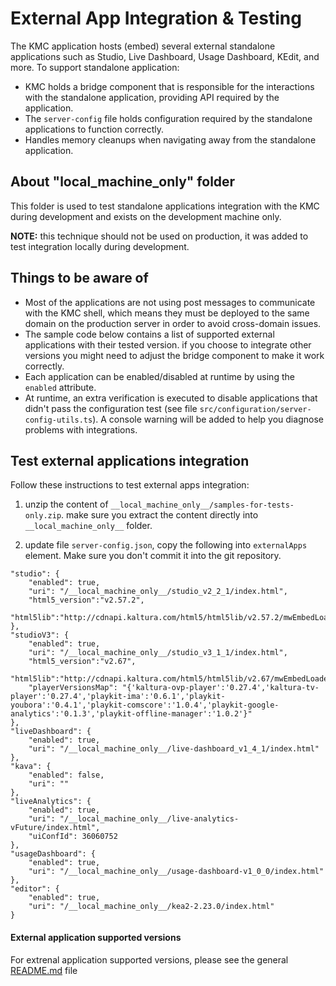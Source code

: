 # External App Integration & Testing
The KMC application hosts (embed) several external standalone applications such as Studio, Live Dashboard, Usage Dashboard, KEdit, and more. To support standalone application:
- KMC holds a bridge component that is responsible for the interactions with the standalone application, providing API required by the application.
- The `server-config` file holds configuration required by the standalone applications to function correctly.
-  Handles memory cleanups when navigating away from the standalone application.

## About "__local_machine_only__" folder
This folder is used to test standalone applications integration with the KMC during development and exists on the development machine only.

**NOTE:** this technique should not be used on production, it was added to test integration locally during development.

## Things to be aware of
- Most of the applications are not using post messages to communicate with the KMC shell, which means they must be deployed to the same domain on the production server in order to avoid cross-domain issues.
- The sample code below contains a list of supported external applications with their tested version. if you choose to integrate other versions you might need to adjust the bridge component to make it work correctly.
- Each application can be enabled/disabled at runtime by using the `enabled` attribute.
- At runtime, an extra verification is executed to disable applications that didn't pass the configuration test (see file `src/configuration/server-config-utils.ts`). A console warning will be added to help you diagnose problems with integrations.

## Test external applications integration
Follow these instructions to test external apps integration:

1. unzip the content of `__local_machine_only__/samples-for-tests-only.zip`. make sure you extract the content directly into `__local_machine_only__` folder.

2. update file `server-config.json`, copy the following into `externalApps` element. Make sure you don't commit it into the git repository.

```
"studio": {
    "enabled": true,
    "uri": "/__local_machine_only__/studio_v2_2_1/index.html",
    "html5_version":"v2.57.2",
    "html5lib":"http://cdnapi.kaltura.com/html5/html5lib/v2.57.2/mwEmbedLoader.php"
},
"studioV3": {
    "enabled": true,
    "uri": "/__local_machine_only__/studio_v3_1_1/index.html",
    "html5_version":"v2.67",
    "html5lib":"http://cdnapi.kaltura.com/html5/html5lib/v2.67/mwEmbedLoader.php",
    "playerVersionsMap": "{'kaltura-ovp-player':'0.27.4','kaltura-tv-player':'0.27.4','playkit-ima':'0.6.1','playkit-youbora':'0.4.1','playkit-comscore':'1.0.4','playkit-google-analytics':'0.1.3','playkit-offline-manager':'1.0.2'}"
},
"liveDashboard": {
    "enabled": true,
    "uri": "/__local_machine_only__/live-dashboard_v1_4_1/index.html"
},
"kava": {
    "enabled": false,
    "uri": ""
},
"liveAnalytics": {
    "enabled": true,
    "uri": "/__local_machine_only__/live-analytics-vFuture/index.html",
    "uiConfId": 36060752
},
"usageDashboard": {
    "enabled": true,
    "uri": "/__local_machine_only__/usage-dashboard-v1_0_0/index.html"
},
"editor": {
    "enabled": true,
    "uri": "/__local_machine_only__/kea2-2.23.0/index.html"
}
```

#### External application supported versions

For extrenal application supported versions, please see the general [README.md](../../README.md) file 

